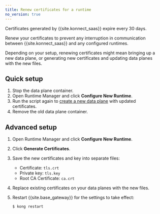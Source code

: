 ```yaml
---
title: Renew certificates for a runtime
no_version: true
---
```


Certificates generated by {{site.konnect_saas}} expire every 30 days.

Renew your certificates to prevent any interruption in communication between
{{site.konnect_saas}} and any configured runtimes.

Depending on your setup, renewing certificates might mean bringing up a new data
plane, or generating new certificates and updating data planes with the new
files.

## Quick setup

1. Stop the data plane container.
2. Open Runtime Manager and click **Configure New Runtime**.
3. Run the script again to
[create a new data plane](/konnect/runtime-manager/gateway-runtime-docker/#quick-setup) with
updated certificates.
4. Remove the old data plane container.

## Advanced setup

1. Open Runtime Manager and click **Configure New Runtime**.
2. Click **Generate Certificates**.
3. Save the new certificates and key into separate files:

    * Certificate: `tls.crt`
    * Private key: `tls.key`
    * Root CA Certificate: `ca.crt`

4. Replace existing certificates on your data planes with the new files.

5. Restart {{site.base_gateway}} for the settings to take effect:

    ```sh
    $ kong restart
    ```
